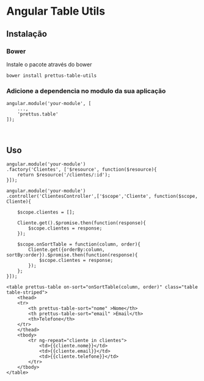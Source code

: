 Angular Table Utils
===================

Instalação
-------

### Bower

Instale o pacote através do bower

~~~~~~~~~~~~~~~~~~~~~~~~~~~~~~~~~~~~~~~~~~~~~~~~~~~~~~~~~~~~~~~~~~~~~~~~~~~~~~~~
bower install prettus-table-utils
~~~~~~~~~~~~~~~~~~~~~~~~~~~~~~~~~~~~~~~~~~~~~~~~~~~~~~~~~~~~~~~~~~~~~~~~~~~~~~~~

### Adicione a dependencia no modulo da sua aplicação

~~~~~~~~~~~~~~~~~~~~~~~~~~~~~~~~~~~~~~~~~~~~~~~~~~~~~~~~~~~~~~~~~~~~~~~~~~~~~~~~
angular.module('your-module', [
 	...,
    'prettus.table'
]);
~~~~~~~~~~~~~~~~~~~~~~~~~~~~~~~~~~~~~~~~~~~~~~~~~~~~~~~~~~~~~~~~~~~~~~~~~~~~~~~~
 

Uso
-------


~~~~~~~~~~~~~~~~~~~~~~~~~~~~~~~~~~~~~~~~~~~~~~~~~~~~~~~~~~~~~~~~~~~~~~~~~~~~~~~~
angular.module('your-module')
.factory('Clientes', ['$resource', function($resource){
	return $resource('/clientes/:id');
}]);
~~~~~~~~~~~~~~~~~~~~~~~~~~~~~~~~~~~~~~~~~~~~~~~~~~~~~~~~~~~~~~~~~~~~~~~~~~~~~~~~

~~~~~~~~~~~~~~~~~~~~~~~~~~~~~~~~~~~~~~~~~~~~~~~~~~~~~~~~~~~~~~~~~~~~~~~~~~~~~~~~
angular.module('your-module')
.controller('ClientesController',['$scope','Cliente', function($scope, Cliente){
	
	$scope.clientes = [];

	Cliente.get().$promise.then(function(response){
		$scope.clientes = response;
	});

	$scope.onSortTable = function(column, order){
		Cliente.get({orderBy:column, sortBy:order}).$promise.then(function(response){
			$scope.clientes = response;
		});
	};
}]);
~~~~~~~~~~~~~~~~~~~~~~~~~~~~~~~~~~~~~~~~~~~~~~~~~~~~~~~~~~~~~~~~~~~~~~~~~~~~~~~~

~~~~~~~~~~~~~~~~~~~~~~~~~~~~~~~~~~~~~~~~~~~~~~~~~~~~~~~~~~~~~~~~~~~~~~~~~~~~~~~~
<table prettus-table on-sort="onSortTable(column, order)" class="table table-striped">
    <thead>
    <tr>
        <th prettus-table-sort="nome" >Nome</th>
        <th prettus-table-sort="email" >Email</th>
        <th>Telefone</th>
    </tr>
    </thead>
    <tbody>
        <tr ng-repeat="cliente in clientes">
            <td>{{cliente.nome}}</td>
            <td>{{cliente.email}}</td>
            <td>{{cliente.telefone}}</td>
        </tr>
    </tbody>
</table>
~~~~~~~~~~~~~~~~~~~~~~~~~~~~~~~~~~~~~~~~~~~~~~~~~~~~~~~~~~~~~~~~~~~~~~~~~~~~~~~~